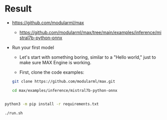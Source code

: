 # Result

- https://github.com/modularml/max

  - https://github.com/modularml/max/tree/main/examples/inference/mistral7b-python-onnx

- Run your first model

  - Let's start with something boring, similar to a "Hello world," just to make sure MAX Engine is working.

  - First, clone the code examples:

  ```bash
  git clone https://github.com/modularml/max.git

  cd max/examples/inference/mistral7b-python-onnx
  ```

```bash

python3 -m pip install -r requirements.txt

./run.sh

```
